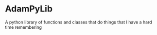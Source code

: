 # AdamPyLib
A python library of functions and classes that do things that I have a hard time remembering
